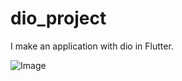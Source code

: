 # dio_project

I make an application with dio in Flutter.

![Image](https://user-images.githubusercontent.com/60196167/156831637-375397db-fa80-47fd-90c6-6390c6fbfe48.png)
